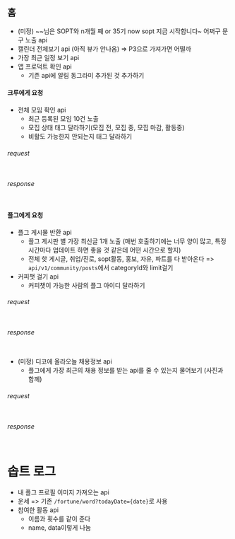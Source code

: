 ## 홈
- (미정) \~~님은 SOPT와 n개월 째 or 35기 now sopt 지금 시작합니다~ 어쩌구 문구 노출 api
- 캘린더 전체보기 api (아직 뷰가 안나옴) => P3으로 가져가면 어떨까
- 가장 최근 일정 보기 api
- 앱 프로덕트 확인 api 
	- 기존 api에 알림 동그라미 추가된 것 추가하기
#### 크루에게 요청
- 전체 모임 확인 api
	- 최근 등록된 모임 10건 노출
	- 모집 상태 태그 달라하기(모집 전, 모집 중, 모집 마감, 활동중)
	- 비활도 가능한지 안되는지 태그 달라하기
###### request
```json

```
###### response
```json

```
#### 플그에게 요청
- 플그 게시물 반환 api
	- 플그 게시판 별 가장 최신글 1개 노출 (매번 호출하기에는 너무 양이 많고, 특정 시간마다 업데이트 하면 좋을 것 같은데 어떤 시간으로 할지)
	- 전체 핫 게시글, 취업/진로, sopt활동, 홍보, 자유, 파트를 다 받아온다 => `api/v1/community/posts`에서 categoryId와 limit걸기
- 커피챗 걸기 api
	- 커피챗이 가능한 사람의 플그 아이디 달라하기
###### request
```json

```
###### response
```json

```
- (미정) 디코에 올라오늘 채용정보 api
	- 플그에게 가장 최근의 채용 정보를 받는 api를 줄 수 있는지 물어보기 (사진과 함께)
###### request
```json

```
###### response
```json

```
# 솝트 로그
- 내 플그 프로필 이미지 가져오는 api
- 운세 => 기존 `/fortune/word?todayDate={date}`로 사용
- 참여한 활동 api
	- 이름과 횟수를 같이 준다
	- name, data이렇게 나눔
